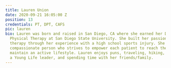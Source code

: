 ```yaml
---
title: Lauren Union
date: 2020-09-21 16:05:00 Z
position: 13
credentials: PT, DPT, CAFS
pic: lauren
bio: Lauren was born and raised in San Diego, CA where she earned her Doctorate of
  Physical Therapy at San Diego State University. She built her passion for physical
  therapy through her experience with a high school sports injury. She is a kind and
  compassionate person who strives to empower each patient to reach their goals and
  maintain an active lifestyle. Lauren enjoys puns, traveling, hiking, running, being
  a Young Life leader, and spending time with her friends/family.
---
```

